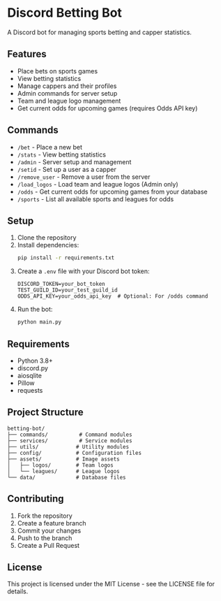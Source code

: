 # Discord Betting Bot

A Discord bot for managing sports betting and capper statistics.

## Features

- Place bets on sports games
- View betting statistics
- Manage cappers and their profiles
- Admin commands for server setup
- Team and league logo management
- Get current odds for upcoming games (requires Odds API key)

## Commands

- `/bet` - Place a new bet
- `/stats` - View betting statistics
- `/admin` - Server setup and management
- `/setid` - Set up a user as a capper
- `/remove_user` - Remove a user from the server
- `/load_logos` - Load team and league logos (Admin only)
- `/odds` - Get current odds for upcoming games from your database
- `/sports` - List all available sports and leagues for odds

## Setup

1. Clone the repository
2. Install dependencies:
   ```bash
   pip install -r requirements.txt
   ```
3. Create a `.env` file with your Discord bot token:
   ```
   DISCORD_TOKEN=your_bot_token
   TEST_GUILD_ID=your_test_guild_id
   ODDS_API_KEY=your_odds_api_key  # Optional: For /odds command
   ```
4. Run the bot:
   ```bash
   python main.py
   ```

## Requirements

- Python 3.8+
- discord.py
- aiosqlite
- Pillow
- requests

## Project Structure

```
betting-bot/
├── commands/          # Command modules
├── services/          # Service modules
├── utils/            # Utility modules
├── config/           # Configuration files
├── assets/           # Image assets
│   ├── logos/        # Team logos
│   └── leagues/      # League logos
└── data/             # Database files
```

## Contributing

1. Fork the repository
2. Create a feature branch
3. Commit your changes
4. Push to the branch
5. Create a Pull Request

## License

This project is licensed under the MIT License - see the LICENSE file for details.
